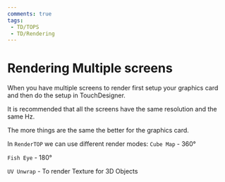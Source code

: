 ```yaml
---
comments: true
tags:
 - TD/TOPS
 - TD/Rendering
---
```


# Rendering Multiple screens
When you have multiple screens to render first setup your graphics card and then do the setup in TouchDesigner.

It is recommended that all the screens have the same resolution and the same Hz.

The more things are the same the better for the graphics card.

In `RenderTOP` we can use different render modes:
`Cube Map` - 360°

`Fish Eye` - 180°

`UV Unwrap` - To render Texture for 3D Objects
